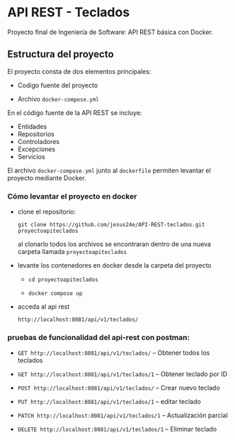 # API REST - Teclados

Proyecto final de Ingeniería de Software: API REST básica con Docker.

## Estructura del proyecto

El proyecto consta de dos elementos principales:

- Codigo fuente del proyecto

- Archivo `docker-compose.yml`

En el código fuente de la API REST se incluye:
- Entidades
- Repositorios
- Controladores
- Excepciones
- Servicios

El archivo `docker-compose.yml` junto al `dockerfile` permiten levantar el proyecto mediante Docker.

### Cómo levantar el proyecto en docker

- clone el repositorio:

	```git clone https://github.com/jesus24e/API-REST-teclados.git proyectoapiteclados```

	al clonarlo todos los archivos se encontraran dentro de una nueva carpeta llamada `proyectoapiteclados`

- levante los contenedores en docker desde la carpeta del proyecto
	- `cd proyectoapiteclados`
   
	- ```docker compose up```

- acceda al api rest

	```http://localhost:8081/api/v1/teclados/```

### pruebas de funcionalidad del api-rest con postman:

- `GET http://localhost:8081/api/v1/teclados/` – Obtener todos los teclados

- `GET http://localhost:8081/api/v1/teclados/1` – Obtener teclado por ID

- `POST http://localhost:8081/api/v1/teclados/` – Crear nuevo teclado

- `PUT http://localhost:8081/api/v1/teclados/1` – editar teclado

- `PATCH http://localhost:8081/api/v1/teclados/1` – Actualización parcial

- `DELETE http://localhost:8081/api/v1/teclados/1` – Eliminar teclado
